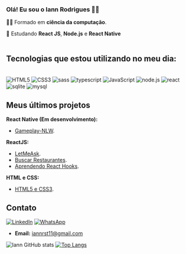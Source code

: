 
### Olá! Eu sou o Iann Rodrigues 🙋‍♂️
🧑‍🎓 Formado em **ciência da computação**.

🌱 Estudando **React JS**, **Node.js** e **React Native**
<br/>
<br/>
## Tecnologias que estou utilizando no meu dia:

<div style="display: inline-block;"><br/>
  <img align="center" alt="HTML5" src="https://img.shields.io/badge/HTML5-E34F26?style=for-the-badge&logo=html5&logoColor=white"/>

  <img align="center" alt="CSS3" src="https://img.shields.io/badge/CSS3-1572B6?style=for-the-badge&logo=css3&logoColor=white"/>

  <img align="center" alt="sass" src="https://img.shields.io/badge/Sass-CC6699?style=for-the-badge&logo=sass&logoColor=white"/>
  
  <img align="center" alt="typescript" src="https://img.shields.io/badge/TypeScript-007ACC?style=for-the-badge&logo=typescript&logoColor=white"/>

  <img align="center" alt="JavaScript" src="https://img.shields.io/badge/JavaScript-323330?style=for-the-badge&logo=javascript&logoColor=F7DF1E"/>

  <img align="center" alt="node.js" src="https://img.shields.io/badge/Node.js-43853D?style=for-the-badge&logo=node.js&logoColor=white"/>

  <img align="center" alt="react" src="https://img.shields.io/badge/React-20232A?style=for-the-badge&logo=react&logoColor=61DAFB"/>

  <img align="center" alt="sqlite" src="https://img.shields.io/badge/SQLite-07405E?style=for-the-badge&logo=sqlite&logoColor=white"/>

  <img align="center" alt="mysql" src="https://img.shields.io/badge/MySQL-00000F?style=for-the-badge&logo=mysql&logoColor=white"/>
  

</div><br/>

## Meus últimos projetos

**React Native (Em desenvolvimento):**
- [Gameplay-NLW](https://github.com/Iann-rst/gameplay-nlw-together).

**ReactJS:**
- [LetMeAsk](https://github.com/Iann-rst/Letmeask).
- [Buscar Restaurantes](https://github.com/Iann-rst/Busca-Restaurantes).
- [Aprendendo React Hooks](https://github.com/Iann-rst/react-hooks).

**HTML e CSS:**
- [HTML5 e CSS3](https://github.com/Iann-rst/HTML5-e-CSS).

## Contato
[![LinkedIn](https://img.shields.io/badge/LinkedIn-0077B5?style=for-the-badge&logo=linkedin&logoColor=white)](https://www.linkedin.com/in/iann-rodrigues-b71b9220a/)
[![WhatsApp](https://img.shields.io/badge/WhatsApp-25D366?style=for-the-badge&logo=whatsapp&logoColor=white)](https://wa.me/5577999138868)
* **Email:** iannrst11@gmail.com

![Iann GitHub stats](https://github-readme-stats.vercel.app/api?username=Iann-rst&show_icons=true&theme=chartreuse-dark )
[![Top Langs](https://github-readme-stats.vercel.app/api/top-langs/?username=Iann-rst&layout=compact&theme=chartreuse-dark)](https://github.com/anuraghazra/github-readme-stats )

